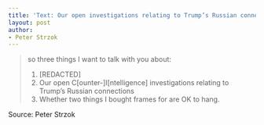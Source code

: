 ```yaml
---
title: 'Text: Our open investigations relating to Trump’s Russian connections'
layout: post
author:
- Peter Strzok
---
```


> so three things I want to talk with you about:
>
> 1. [REDACTED]
> 2. Our open C[ounter-]I[ntelligence] investigations relating to Trump’s Russian connections
> 3. Whether two things I bought frames for are OK to hang.

Source: Peter Strzok

